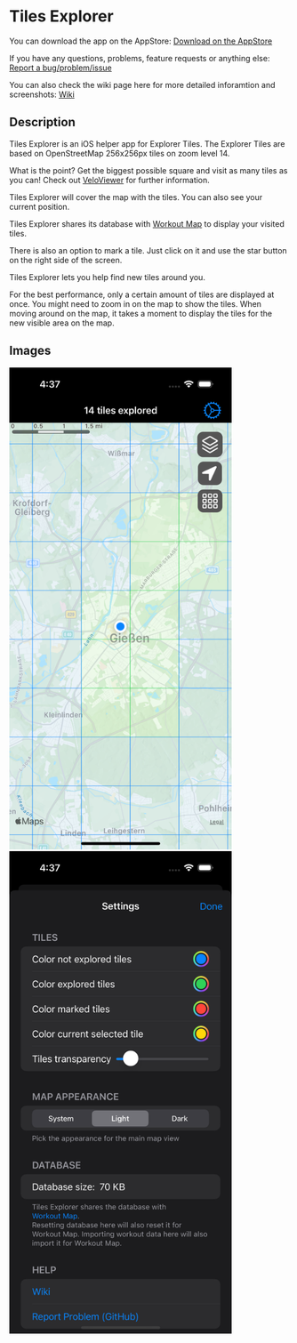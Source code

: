 #  Tiles Explorer

You can download the app on the AppStore:
[Download on the AppStore](https://itunes.apple.com/us/app/tiles-explorer/id1644377418)


If you have any questions, problems, feature requests or anything else:
[Report a bug/problem/issue](https://github.com/andre0707/TilesExplorer/issues)


You can also check the wiki page here for more detailed inforamtion and screenshots: [Wiki](https://github.com/andre0707/TilesExplorer/wiki)


## Description

Tiles Explorer is an iOS helper app for Explorer Tiles.
The Explorer Tiles are based on OpenStreetMap 256x256px tiles on zoom level 14.

What is the point? Get the biggest possible square and visit as many tiles as you can!
Check out [VeloViewer](https://blog.veloviewer.com/veloviewer-explorer-score-and-max-square/) for further information.

Tiles Explorer will cover the map with the tiles. You can also see your current position.

Tiles Explorer shares its database with [Workout Map](https://itunes.apple.com/us/app/workoutmap/id1608785584) to display your visited tiles.

There is also an option to mark a tile. Just click on it and use the star button on the right side of the screen.

Tiles Explorer lets you help find new tiles around you.


For the best performance, only a certain amount of tiles are displayed at once. You might need to zoom in on the map to show the tiles.
When moving around on the map, it takes a moment to display the tiles for the new visible area on the map.


## Images

<img src="https://github.com/andre0707/TilesExplorer/blob/main/img/mainScreen.png" width="400" alt="Main screen">

<img src="https://github.com/andre0707/TilesExplorer/blob/main/img/settingsScreen.png" width="400" alt="Settings screen">
